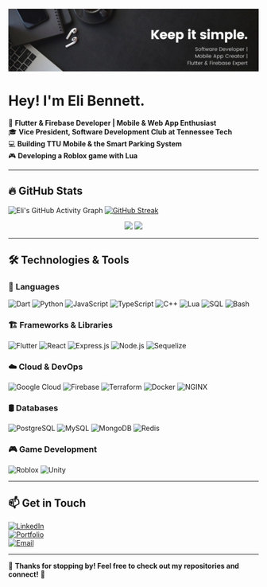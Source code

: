 ![Eli Bennett - Software Developer](keepitsimpleimage.jpeg)

# Hey! I'm Eli Bennett.

🚀 **Flutter & Firebase Developer | Mobile & Web App Enthusiast**  
🎓 **Vice President, Software Development Club at Tennessee Tech**  
💻 **Building TTU Mobile & the Smart Parking System**  
🎮 **Developing a Roblox game with Lua**   

---

## 🔥 **GitHub Stats**
![Eli's GitHub Activity Graph](https://github-readme-activity-graph.vercel.app/graph?username=elibennett03&theme=rogue)
[![GitHub Streak](https://streak-stats.demolab.com/?user=elibennett03)](https://git.io/streak-stats)
<div align="center">
  <img height="180px" src="https://github-readme-streak-stats.vercel.app/?user=elibennett03&theme=rogue" />
  <img height="180px" src="[![GitHub Streak](https://streak-stats.demolab.com/?user=DenverCoder1)](https://git.io/streak-stats)" />
</div> 

---

## 🛠 **Technologies & Tools**

### 🚀 **Languages**
![Dart](https://img.shields.io/badge/Dart-0175C2.svg?style=for-the-badge&logo=Dart&logoColor=white)
![Python](https://img.shields.io/badge/Python-3776AB.svg?style=for-the-badge&logo=python&logoColor=white)
![JavaScript](https://img.shields.io/badge/JavaScript-F7DF1E.svg?style=for-the-badge&logo=javascript&logoColor=black)
![TypeScript](https://img.shields.io/badge/TypeScript-3178C6.svg?style=for-the-badge&logo=typescript&logoColor=white)
![C++](https://img.shields.io/badge/C++-00599C.svg?style=for-the-badge&logo=c%2B%2B&logoColor=white)
![Lua](https://img.shields.io/badge/Lua-2C2D72.svg?style=for-the-badge&logo=lua&logoColor=white)
![SQL](https://img.shields.io/badge/SQL-4479A1.svg?style=for-the-badge&logo=mysql&logoColor=white)
![Bash](https://img.shields.io/badge/Bash-4EAA25.svg?style=for-the-badge&logo=gnu-bash&logoColor=white)

### 🏗️ **Frameworks & Libraries**
![Flutter](https://img.shields.io/badge/Flutter-02569B.svg?style=for-the-badge&logo=Flutter&logoColor=white)
![React](https://img.shields.io/badge/React-61DAFB.svg?style=for-the-badge&logo=react&logoColor=black)
![Express.js](https://img.shields.io/badge/Express.js-000000.svg?style=for-the-badge&logo=express&logoColor=white)
![Node.js](https://img.shields.io/badge/Node.js-339933.svg?style=for-the-badge&logo=nodedotjs&logoColor=white)
![Sequelize](https://img.shields.io/badge/Sequelize-52B0E7.svg?style=for-the-badge&logo=sequelize&logoColor=white)

### ☁️ **Cloud & DevOps**
![Google Cloud](https://img.shields.io/badge/Google_Cloud-4285F4.svg?style=for-the-badge&logo=google-cloud&logoColor=white)
![Firebase](https://img.shields.io/badge/Firebase-FFCA28.svg?style=for-the-badge&logo=firebase&logoColor=black)
![Terraform](https://img.shields.io/badge/Terraform-623CE4.svg?style=for-the-badge&logo=terraform&logoColor=white)
![Docker](https://img.shields.io/badge/Docker-2496ED.svg?style=for-the-badge&logo=docker&logoColor=white)
![NGINX](https://img.shields.io/badge/NGINX-009639.svg?style=for-the-badge&logo=nginx&logoColor=white)

### 🛢️ **Databases**
![PostgreSQL](https://img.shields.io/badge/PostgreSQL-316192.svg?style=for-the-badge&logo=postgresql&logoColor=white)
![MySQL](https://img.shields.io/badge/MySQL-4479A1.svg?style=for-the-badge&logo=mysql&logoColor=white)
![MongoDB](https://img.shields.io/badge/MongoDB-47A248.svg?style=for-the-badge&logo=mongodb&logoColor=white)
![Redis](https://img.shields.io/badge/Redis-DC382D.svg?style=for-the-badge&logo=redis&logoColor=white)

### 🎮 **Game Development**
![Roblox](https://img.shields.io/badge/Roblox-000000.svg?style=for-the-badge&logo=roblox&logoColor=white)
![Unity](https://img.shields.io/badge/Unity-000000.svg?style=for-the-badge&logo=unity&logoColor=white)

---

## 📫 **Get in Touch**
[![LinkedIn](https://img.shields.io/badge/LinkedIn-0A66C2.svg?style=for-the-badge&logo=linkedin&logoColor=white)](https://www.linkedin.com/in/yourprofile)  
[![Portfolio](https://img.shields.io/badge/Portfolio-FF5722.svg?style=for-the-badge&logo=google-chrome&logoColor=white)](https://yourwebsite.com)  
[![Email](https://img.shields.io/badge/Email-D14836.svg?style=for-the-badge&logo=gmail&logoColor=white)](mailto:your-email@example.com)  

---

🚀 **Thanks for stopping by! Feel free to check out my repositories and connect!** 🎯  
